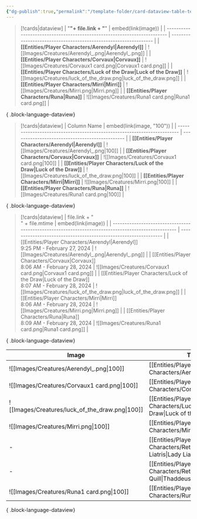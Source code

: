 ```yaml
---
{"dg-publish":true,"permalink":"/template-folder/card-dataview-table-template/"}
---
```



> [!cards|dataview]
>  | "**"+ file.link + "**"                                                   | embed(link(image))                                               |
> | ------------------------------------------------------------------------ | ---------------------------------------------------------------- |
> | **[[Entities/Player Characters/Aerendyl\|Aerendyl]]**                 | ![[Images/Creatures/Aerendyl_.png\|Aerendyl_.png]]               |
> | **[[Entities/Player Characters/Corvaux\|Corvaux]]**                   | ![[Images/Creatures/Corvaux1 card.png\|Corvaux1 card.png]]       |
> | **[[Entities/Player Characters/Luck of the Draw\|Luck of the Draw]]** | ![[Images/Creatures/luck_of_the_draw.png\|luck_of_the_draw.png]] |
> | **[[Entities/Player Characters/Mirri\|Mirri]]**                       | ![[Images/Creatures/Mirri.png\|Mirri.png]]                       |
> | **[[Entities/Player Characters/Runa\|Runa]]**                         | ![[Images/Creatures/Runa1 card.png\|Runa1 card.png]]             |
> 
{ .block-language-dataview} 

> [!cards|dataview] 
>  | Column Name                                                              | embed(link(image, "100"))                       |
> | ------------------------------------------------------------------------ | ----------------------------------------------- |
> | **[[Entities/Player Characters/Aerendyl\|Aerendyl]]**                 | ![[Images/Creatures/Aerendyl_.png\|100]]        |
> | **[[Entities/Player Characters/Corvaux\|Corvaux]]**                   | ![[Images/Creatures/Corvaux1 card.png\|100]]    |
> | **[[Entities/Player Characters/Luck of the Draw\|Luck of the Draw]]** | ![[Images/Creatures/luck_of_the_draw.png\|100]] |
> | **[[Entities/Player Characters/Mirri\|Mirri]]**                       | ![[Images/Creatures/Mirri.png\|100]]            |
> | **[[Entities/Player Characters/Runa\|Runa]]**                         | ![[Images/Creatures/Runa1 card.png\|100]]       |
> 
{ .block-language-dataview} 

> [!cards|dataview] 
>  | file.link + "<br>" + file.mtime                                                                     | embed(link(image))                                               |
> | --------------------------------------------------------------------------------------------------- | ---------------------------------------------------------------- |
> | [[Entities/Player Characters/Aerendyl\|Aerendyl]]<br>9:25 PM - February 27, 2024                 | ![[Images/Creatures/Aerendyl_.png\|Aerendyl_.png]]               |
> | [[Entities/Player Characters/Corvaux\|Corvaux]]<br>8:06 AM - February 28, 2024                   | ![[Images/Creatures/Corvaux1 card.png\|Corvaux1 card.png]]       |
> | [[Entities/Player Characters/Luck of the Draw\|Luck of the Draw]]<br>8:07 AM - February 28, 2024 | ![[Images/Creatures/luck_of_the_draw.png\|luck_of_the_draw.png]] |
> | [[Entities/Player Characters/Mirri\|Mirri]]<br>8:06 AM - February 28, 2024                       | ![[Images/Creatures/Mirri.png\|Mirri.png]]                       |
> | [[Entities/Player Characters/Runa\|Runa]]<br>8:09 AM - February 28, 2024                         | ![[Images/Creatures/Runa1 card.png\|Runa1 card.png]]             |
> 
{ .block-language-dataview}

| Image                                           | Title                                                                    |
| ----------------------------------------------- | ------------------------------------------------------------------------ |
| ![[Images/Creatures/Aerendyl_.png\|100]]        | [[Entities/Player Characters/Aerendyl\|Aerendyl]]                     |
| ![[Images/Creatures/Corvaux1 card.png\|100]]    | [[Entities/Player Characters/Corvaux\|Corvaux]]                       |
| ![[Images/Creatures/luck_of_the_draw.png\|100]] | [[Entities/Player Characters/Luck of the Draw\|Luck of the Draw]]     |
| ![[Images/Creatures/Mirri.png\|100]]            | [[Entities/Player Characters/Mirri\|Mirri]]                           |
| \-                                              | [[Entities/Player Characters/Retired/Lady Liatris\|Lady Liatris]]     |
| \-                                              | [[Entities/Player Characters/Retired/Thaddeus Quill\|Thaddeus Quill]] |
| ![[Images/Creatures/Runa1 card.png\|100]]       | [[Entities/Player Characters/Runa\|Runa]]                             |

{ .block-language-dataview}